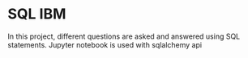 # SQL IBM
In this project, different questions are asked and answered using SQL statements.
Jupyter notebook is used with sqlalchemy api

